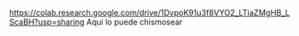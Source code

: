 https://colab.research.google.com/drive/1DvpoK91u3f8VYO2_LTiaZMgHB_LScaBH?usp=sharing
Aqui lo puede chismosear
